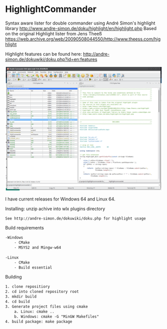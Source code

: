 HighlightCommander
=======

Syntax aware lister for double commander using André Simon's highlight library http://www.andre-simon.de/doku/highlight/en/highlight.php
Based on the original Highlight lister from Jens Theeß https://web.archive.org/web/20090508044550/http://www.theess.com/highlight

Highlight features can be found here: http://andre-simon.de/dokuwiki/doku.php?id=en:features

![Logo](doc/hilightcommander.png)


I have current releases for Windows 64 and Linux 64.

Installing:
	unzip achive into wlx plugins directory
	
	See http://andre-simon.de/dokuwiki/doku.php for highlight usage

Build requirements

	-Windows
		- CMake
		- MSYS2 and Mingw-w64

	-Linux
		- CMake
		- Build essential

Building

	1. clone repositiory
	2. cd into cloned repository root
	3. mkdir build
	4. cd build
	3. Generate project files using cmake
		a. Linux: cmake ..
		b. Windows: cmake -G "MinGW Makefiles"
	4. build package: make package
